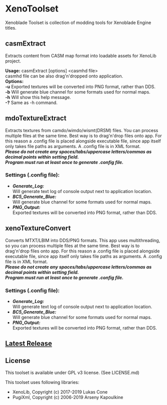 # XenoToolset
Xenoblade Toolset is collection of modding tools for Xenoblade Engine titles.

## casmExtract
Extracts content from CASM map format into loadable assets for XenoLib project.

**Usage:** casmExtract [options] \<casmhd file\>\
casmhd file can be also drag'n'dropped onto application.\
**Options:**\
**-u**	Exported textures will be converted into PNG format, rather than DDS.\
**-b**	Will generate blue channel for some formats used for normal maps.\
**-h**	Will show this help message.\
**-?**	Same as -h command.

## mdoTextureExtract
Extracts textures from camdo/wimdo/wismt(DRSM) files. You can process multiple files at the same time. Best way is to drag'n'drop files onto app.
For this reason a .config file is placed alongside executable file, since app itself only takes file paths as arguments.
A .config file is in XML format.\
***Please do not create any spaces/tabs/uppercase letters/commas as decimal points within setting field. \
Program must run at least once to generate .config file.***
 
### Settings (.config file):
- ***Generate_Log:***\
        Will generate text log of console output next to application location.
- ***BC5_Generate_Blue:***\
        Will generate blue channel for some formats used for normal maps.
- ***PNG_Output:***\
        Exported textures will be converted into PNG format, rather than DDS.
        
## xenoTextureConvert
Converts MTXT/LBIM into DDS/PNG formats. This app uses multithreading, so you can process multiple files at the same time. Best way is to drag'n'drop files onto app.
For this reason a .config file is placed alongside executable file, since app itself only takes file paths as arguments.
A .config file is in XML format.\
***Please do not create any spaces/tabs/uppercase letters/commas as decimal points within setting field. \
Program must run at least once to generate .config file.***

### Settings (.config file):
- ***Generate_Log:***\
        Will generate text log of console output next to application location.
- ***BC5_Generate_Blue:***\
        Will generate blue channel for some formats used for normal maps.
- ***PNG_Output:***\
        Exported textures will be converted into PNG format, rather than DDS.  
        
## [Latest Release](https://github.com/PredatorCZ/XenoToolset/releases)

## License
This toolset is available under GPL v3 license. (See LICENSE.md)

This toolset uses following libraries:

* XenoLib, Copyright (c) 2017-2019 Lukas Cone
* PugiXml, Copyright (c) 2006-2019 Arseny Kapoulkine
